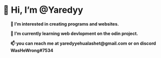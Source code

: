 <h1> 👋 Hi, I’m @Yaredyy </h1>

  <h4>
  <ul>👀 I’m interested in creating programs and websites. </ul>
  <ul>🌱 I’m currently learning web devlopment on the odin project. </ul>
  <ul>📫 you can reach me at yaredyyehualashet@gmail.com or on discord WasHeWrong#7534 </ul>
  </h4>

<!---
Yaredyy/Yaredyy is a ✨ special ✨ repository because its `README.md` (this file) appears on your GitHub profile.
You can click the Preview link to take a look at your changes.
--->
